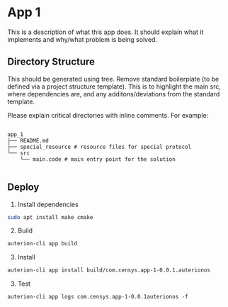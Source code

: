 # App 1

This is a description of what this app does. It should explain what it implements and why/what problem is being solved.

## Directory Structure

This should be generated using tree. Remove standard boilerplate (to be defined via a project structure template). 
This is to highlight the main src, where dependencies are, and any additons/deviations from the standard template.

Please explain critical directories with inline comments. For example:

```

app_1
├── README.md
├── special_resource # resource files for special protocol
└── src
    └── main.code # main entry point for the solution


```

## Deploy

1. Install dependencies

```sh
sudo apt install make cmake
```

2. Build

```sh
auterion-cli app build
```

3. Install

```sh
auterion-cli app install build/com.censys.app-1-0.0.1.auterionos
```

3. Test

```
auterion-cli app logs com.censys.app-1-0.0.1auterionos -f
```
